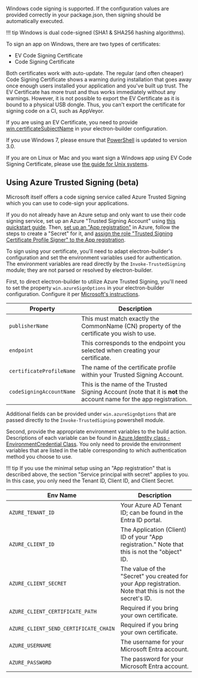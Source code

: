 Windows code signing is supported. If the configuration values are provided correctly in your package.json, then signing should be automatically executed.

!!! tip
    Windows is dual code-signed (SHA1 & SHA256 hashing algorithms).

To sign an app on Windows, there are two types of certificates:

* EV Code Signing Certificate
* Code Signing Certificate

Both certificates work with auto-update. The regular (and often cheaper) Code Signing Certificate shows a warning during installation that goes away once enough users installed your application and you've built up trust. The EV Certificate has more trust and thus works immediately without any warnings. However, it is not possible to export the EV Certificate as it is bound to a physical USB dongle. Thus, you can't export the certificate for signing code on a CI, such as AppVeyor.

If you are using an EV Certificate, you need to provide [win.certificateSubjectName](./win.md#WindowsConfiguration-certificateSubjectName) in your electron-builder configuration.

If you use Windows 7, please ensure that [PowerShell](https://blogs.technet.microsoft.com/heyscriptingguy/2013/06/02/weekend-scripter-install-powershell-3-0-on-windows-7/) is updated to version 3.0.

If you are on Linux or Mac and you want sign a Windows app using EV Code Signing Certificate, please use [the guide for Unix systems](tutorials/code-signing-windows-apps-on-unix.md).

## Using Azure Trusted Signing (beta)

Microsoft itself offers a code signing service called Azure Trusted Signing which you can use to code-sign your applications.

If you do not already have an Azure setup and only want to use their code signing service, set up an Azure "Trusted Signing Account" using [this quickstart guide](https://learn.microsoft.com/en-us/azure/trusted-signing/quickstart). Then, [set up an "App registration"](https://learn.microsoft.com/en-us/entra/identity-platform/quickstart-register-app) in Azure, follow the steps to create a "Secret" for it, and [assign the role "Trusted Signing Certificate Profile Signer" to the App registration](https://learn.microsoft.com/en-us/azure/trusted-signing/tutorial-assign-roles).

To sign using your certificate, you'll need to adapt electron-builder's configuration and set the environment variables used for authentication. The environment variables are read directly by the `Invoke-TrustedSigning` module; they are not parsed or resolved by electron-builder.

First, to direct electron-builder to utilize Azure Trusted Signing, you'll need to set the property `win.azureSignOptions` in your electron-builder configuration. Configure it per [Microsoft's instructions](https://learn.microsoft.com/en-us/azure/trusted-signing/how-to-signing-integrations#create-a-json-file).

| Property                 | Description                                                                                                         |
| ------------------------ | ------------------------------------------------------------------------------------------------------------------- |
| `publisherName`          | This must match exactly the CommonName (CN) property of the certificate you wish to use.                            |
| `endpoint`               | This corresponds to the endpoint you selected when creating your certificate.                                       |
| `certificateProfileName` | The name of the certificate profile within your Trusted Signing Account.                                            |
| `codeSigningAccountName` | This is the name of the Trusted Signing Account (note that it is **not** the account name for the app registration. |

Additional fields can be provided under `win.azureSignOptions` that are passed directly to the `Invoke-TrustedSigning` powershell module.

Second, provide the appropriate environment variables to the build action. Descriptions of each variable can be found in [Azure.Identity class - EnvironmentCredential Class](https://learn.microsoft.com/en-us/dotnet/api/azure.identity.environmentcredential?view=azure-dotnet#definition). You only need to provide the environment variables that are listed in the table corresponding to which authentication method you choose to use.

!!! tip
  If you use the minimal setup using an "App registration" that is described above, the section "Service principal with secret" applies to you. In this case, you only need the Tenant ID, Client ID, and Client Secret.

| Env Name                              |  Description                                                                                            |
| ------------------------------------- | ------------------------------------------------------------------------------------------------------- |
| `AZURE_TENANT_ID`                     | Your Azure AD Tenant ID; can be found in the Entra ID portal.                                           |
| `AZURE_CLIENT_ID`                     | The Application (Client) ID of your "App registration." Note that this is not the "object" ID.          |
| `AZURE_CLIENT_SECRET`                 | The value of the "Secret" you created for your App registration. Note that this is not the secret's ID. |
| `AZURE_CLIENT_CERTIFICATE_PATH`       | Required if you bring your own certificate.                                                             |
| `AZURE_CLIENT_SEND_CERTIFICATE_CHAIN` | Required if you bring your own certificate.                                                             |
| `AZURE_USERNAME`                      | The username for your Microsoft Entra account.                                                          |
| `AZURE_PASSWORD`                      | The password for your Microsoft Entra account.                                                          |
